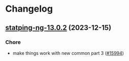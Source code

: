 # Changelog



## [statping-ng-13.0.2](https://github.com/truecharts/charts/compare/statping-ng-12.0.3...statping-ng-13.0.2) (2023-12-15)

### Chore

- make things work with new common part 3 ([#15994](https://github.com/truecharts/charts/issues/15994))
  
  